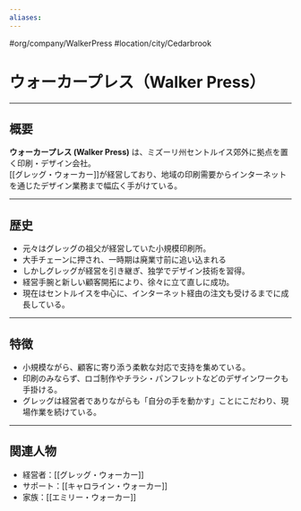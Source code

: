 ```yaml
---
aliases:
---
```

 #org/company/WalkerPress #location/city/Cedarbrook  
# ウォーカープレス（Walker Press）

---

## 概要
**ウォーカープレス (Walker Press)** は、ミズーリ州セントルイス郊外に拠点を置く印刷・デザイン会社。  
[[グレッグ・ウォーカー]]が経営しており、地域の印刷需要からインターネットを通じたデザイン業務まで幅広く手がけている。  

---

## 歴史
- 元々はグレッグの祖父が経営していた小規模印刷所。  
- 大手チェーンに押され、一時期は廃業寸前に追い込まれる
- しかしグレッグが経営を引き継ぎ、独学でデザイン技術を習得。  
- 経営手腕と新しい顧客開拓により、徐々に立て直しに成功。  
- 現在はセントルイスを中心に、インターネット経由の注文も受けるまでに成長している。  

---

## 特徴
- 小規模ながら、顧客に寄り添う柔軟な対応で支持を集めている。  
- 印刷のみならず、ロゴ制作やチラシ・パンフレットなどのデザインワークも手掛ける。  
- グレッグは経営者でありながらも「自分の手を動かす」ことにこだわり、現場作業を続けている。  

---

## 関連人物
- 経営者：[[グレッグ・ウォーカー]]  
- サポート：[[キャロライン・ウォーカー]]  
- 家族：[[エミリー・ウォーカー]]  
